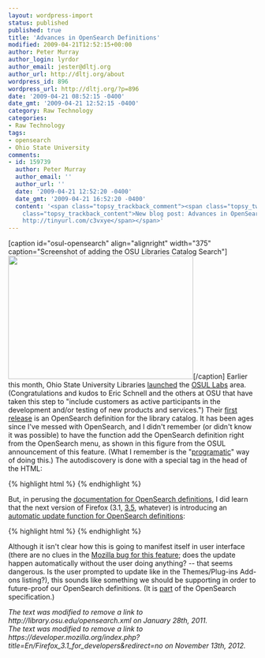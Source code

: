 ```yaml
---
layout: wordpress-import
status: published
published: true
title: 'Advances in OpenSearch Definitions'
modified: 2009-04-21T12:52:15+00:00
author: Peter Murray
author_login: lyrdor
author_email: jester@dltj.org
author_url: http://dltj.org/about
wordpress_id: 896
wordpress_url: http://dltj.org/?p=896
date: '2009-04-21 08:52:15 -0400'
date_gmt: '2009-04-21 12:52:15 -0400'
category: Raw Technology
categories:
- Raw Technology
tags:
- opensearch
- Ohio State University
comments:
- id: 159739
  author: Peter Murray
  author_email: ''
  author_url: ''
  date: '2009-04-21 12:52:20 -0400'
  date_gmt: '2009-04-21 16:52:20 -0400'
  content: '<span class="topsy_trackback_comment"><span class="topsy_twitter_username"><span
    class="topsy_trackback_content">New blog post: Advances in OpenSearch Definitions
    http://tinyurl.com/c3vxye</span></span>'
---
```

<p>[caption id="osul-opensearch" align="alignright" width="375" caption="Screenshot of adding the OSU Libraries Catalog Search"]<img src="http://library.osu.edu/blogs/labs/files/2.JPG" alt="" width="375" height="250" border="0" />[/caption] Earlier this month, Ohio State University Libraries <a href="http://ericschnell.blogspot.com/2009/04/osu-library-labs-concept-to-production.html" title="The Medium is the Message: OSU Library Labs: Concept to Production in 90 Days">launched</a> the <a href="http://library.osu.edu/blogs/labs/" title="Ohio State Library Labs">OSUL Labs</a> area.  (Congratulations and kudos to Eric Schnell and the others at OSU that have taken this step to "include customers as active participants in the development and/or testing of new products and services.") Their <a href="http://library.osu.edu/blogs/labs/2009/04/09/osu-library-labs-browser-search-extension/" title="OSU Library Labs: Browser Search Extension">first release</a> is an <span class="removed_link" title="http://library.osu.edu/opensearch.xml">OpenSearch definition for the library catalog</span>.  It has been ages since I've messed with OpenSearch, and I didn't remember (or didn't know it was possible) to have the function add the OpenSearch definition right from the OpenSearch menu, as shown in this figure from the OSUL announcement of this feature.  (What I remember is the "<a href="https://developer.mozilla.org/en/Adding_search_engines_from_web_pages">programatic</a>" way of doing this.)  The autodiscovery is done with a special
<link> tag in the head of the HTML:</p>
{% highlight html %}
<link rel="search"
  type="application/opensearchdescription+xml"
  href="http://library.osu.edu/opensearch.xml"
  title="Add OSU Libraries Catalog search" />
{% endhighlight %}
<p>But, in perusing the <a href="https://developer.mozilla.org/en/Creating_OpenSearch_plugins_for_Firefox">documentation for OpenSearch definitions</a>, I did learn that the next version of Firefox (<span class="removed_link" title="https://developer.mozilla.org/index.php?title=En/Firefox_3.1_for_developers&amp;redirect=no">3.1</span>, <a href="https://developer.mozilla.org/en-US/Firefox/Releases/3.5">3.5</a>, whatever) is introducing an <a href="https://developer.mozilla.org/en/Creating_OpenSearch_plugins_for_Firefox#Supporting_automatic_updates_for_OpenSearch_plugins">automatic update function for OpenSearch definitions</a>:</p>
{% highlight html %}
<url type="application/opensearchdescription+xml"
  rel="self"
  template="http://www.foo.com/mysearchdescription.xml"></url>
{% endhighlight %}
<p>Although it isn't clear how this is going to manifest itself in user interface (there are no clues in the <a href="https://bugzilla.mozilla.org/show_bug.cgi?id=467890">Mozilla bug for this feature</a>; does the update happen automatically without the user doing anything? -- that seems dangerous.  Is the user prompted to update like in the Themes/Plug-ins Add-ons listing?), this sounds like something we should be supporting in order to future-proof our OpenSearch definitions.  (It is <a href="http://www.opensearch.org/Specifications/OpenSearch/1.1#The_.22Url.22_element" title="Specifications/OpenSearch/1.1/Draft 4 - OpenSearch">part</a> of the OpenSearch specification.)</p>
<p style="padding:0;margin:0;font-style:italic;" class="removed_link">The text was modified to remove a link to http://library.osu.edu/opensearch.xml on January 28th, 2011.</p>
<p style="padding:0;margin:0;font-style:italic;" class="removed_link">The text was modified to remove a link to https://developer.mozilla.org/index.php?title=En/Firefox_3.1_for_developers&redirect=no on November 13th, 2012.</p>
